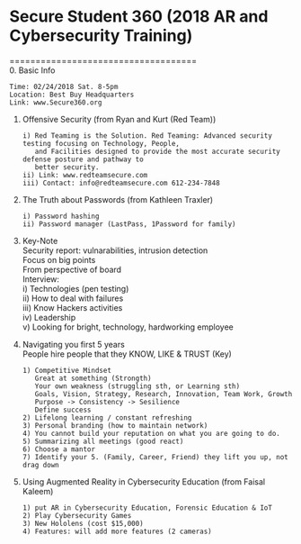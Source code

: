 # Secure Student 360 (2018 AR and Cybersecurity Training)
====================================<br>
0. Basic Info
   ```
   Time: 02/24/2018 Sat. 8-5pm
   Location: Best Buy Headquarters
   Link: www.Secure360.org
   ```
1. Offensive Security (from Ryan and Kurt (Red Team))
   ```
   i) Red Teaming is the Solution. Red Teaming: Advanced security testing focusing on Technology, People,
      and Facilities designed to provide the most accurate security defense posture and pathway to
      better security.
   ii) Link: www.redteamsecure.com
   iii) Contact: info@redteamsecure.com 612-234-7848
   ```
2. The Truth about Passwords (from Kathleen Traxler)
   ```
   i) Password hashing
   ii) Password manager (LastPass, 1Password for family)
   ```
3. Key-Note<br>
   Security report: vulnarabilities, intrusion detection<br>
   Focus on big points<br>
   From perspective of board<br>
   Interview:<br>
      i) Technologies (pen testing)<br>
      ii) How to deal with failures<br>
      iii) Know Hackers activities<br>
      iv) Leadership<br>
      v) Looking for bright, technology, hardworking employee<br>

4. Navigating you first 5 years<br>
   People hire people that they KNOW, LIKE & TRUST (Key)
   ```
   1) Competitive Mindset
      Great at something (Strongth)
      Your own weakness (struggling sth, or Learning sth)
      Goals, Vision, Strategy, Research, Innovation, Team Work, Growth
      Purpose -> Consistency -> Sesilience
      Define success
   2) Lifelong learning / constant refreshing
   3) Personal branding (how to maintain network)
   4) You cannot build your reputation on what you are going to do.
   5) Summarizing all meetings (good react)
   6) Choose a mantor
   7) Identify your 5. (Family, Career, Friend) they lift you up, not drag down
   ```
5. Using Augmented Reality in Cybersecurity Education (from Faisal Kaleem)
   ```
   1) put AR in Cybersecurity Education, Forensic Education & IoT
   2) Play Cybersecurity Games
   3) New Hololens (cost $15,000)
   4) Features: will add more features (2 cameras)
   ```
